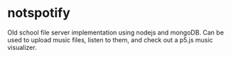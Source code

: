 # notspotify
Old school file server implementation using nodejs and mongoDB. Can be used to upload music files, listen to them, and check out a p5.js music visualizer.
